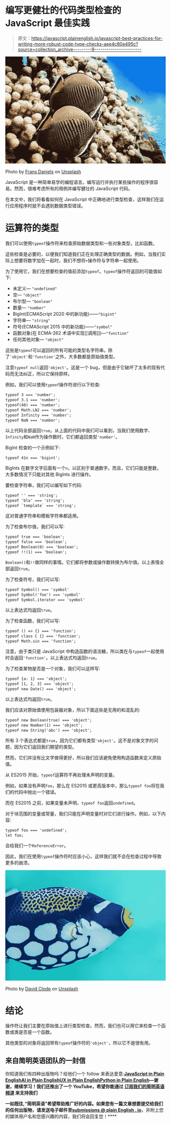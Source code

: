 # 编写更健壮的代码类型检查的 JavaScript 最佳实践

> 原文：<https://javascript.plainenglish.io/javascript-best-practices-for-writing-more-robust-code-type-checks-aee4c80e495c?source=collection_archive---------9----------------------->

![](img/65bbd7e11aece48a3ebba35bdbbd7d13.png)

Photo by [Frans Daniels](https://unsplash.com/@tales_of_light?utm_source=medium&utm_medium=referral) on [Unsplash](https://unsplash.com?utm_source=medium&utm_medium=referral)

JavaScript 是一种简单易学的编程语言。编写运行并执行某些操作的程序很容易。然而，很难考虑所有的用例并编写健壮的 JavaScript 代码。

在本文中，我们将看看如何在 JavaScript 中正确地进行类型检查，这样我们在运行应用程序时就不会遇到数据类型错误。

# 运算符的类型

我们可以使用`typeof`操作符来检查原始数据类型和一些对象类型，比如函数。

这些检查是必要的，以便我们知道我们正在处理正确类型的数据。例如，当我们实际上想要将数字加在一起时，我们不想将`+`操作符与字符串一起使用。

为了使用它，我们在想要检查的值前添加`typeof`。`typeof`操作符返回的可能值如下:

*   未定义— `"undefined"`
*   空— `"object"`
*   布尔型— `"boolean"`
*   数量— `"number"`
*   BigInt(ECMAScript 2020 中的新功能)——`"bigint"`
*   字符串— `"string"`
*   符号(ECMAScript 2015 中的新功能)——`"symbol"`
*   函数对象(在 ECMA-262 术语中实现[[调用]])—`"function"`
*   任何其他对象— `"object"`

这些是`typeof`可以返回的所有可能的类型名字符串。除了`'object'`和`'function'`之外，大多数都是原始值类型。

注意`typeof null`返回`'object'`。这是一个 bug，但是由于它破坏了太多的现有代码而无法纠正，所以它保持原样。

例如，我们可以使用`typeof`操作符进行以下检查:

```
typeof 3 === 'number';
typeof 3.1 === 'number';
typeof(40) === 'number';
typeof Math.LN2 === 'number';
typeof Infinity === 'number';
typeof NaN === 'number';
```

以上代码全部返回`true`。从上面的代码中我们可以看到，当我们使用数字、`Infinity`和`NaN`作为操作数时，它们都返回类型`'number'`。

BigInt 检查的一个示例如下:

```
typeof 41n === 'bigint';
```

BigInts 在数字文字后面有一个`n`，以区别于普通数字。而且，它们只能是整数，大多数情况下只能对其他 BigInts 进行操作。

要检查字符串，我们可以编写如下代码:

```
typeof '' === 'string';
typeof 'bla' === 'string';
typeof `template` === 'string';
```

这对普通字符串和模板字符串都适用。

为了检查布尔值，我们可以写:

```
typeof true === 'boolean';
typeof false === 'boolean';
typeof Boolean(0) === 'boolean';
typeof !!(1) === 'boolean';
```

`Boolean()`和`!!`做同样的事情。它们都将参数或操作数转换为布尔值。以上表情全部返回`true`。

为了检查符号，我们可以写:

```
typeof Symbol() === 'symbol'
typeof Symbol('foo') === 'symbol'
typeof Symbol.iterator === 'symbol'
```

以上表达式均返回`true`。

为了检查函数，我们可以写:

```
typeof () => {} === 'function';
typeof class C {} === 'function';
typeof Math.sin === 'function';
```

注意，由于类只是 JavaScript 中构造函数的语法糖，所以类在与`typeof`一起使用时会返回`'function'`。以上表达式均返回`true`。

为了检查某物是否是一个对象，我们可以这样写:

```
typeof {a: 1} === 'object';
typeof [1, 2, 3] === 'object';
typeof new Date() === 'object';
```

以上表达式均返回`true`。

我们应该对原始值使用包装器对象，所以下面这些是无用的和混乱的:

```
typeof new Boolean(true) === 'object'; 
typeof new Number(1) === 'object'; 
typeof new String('abc') === 'object';
```

所有 3 个表达式都是`true`，因为它们都有类型`'object'`。这不是对象文字的问题，因为它们返回我们期望的类型。

然而，它们并没有比文字做得更好，所以我们应该避免使用构造函数来定义原始值。

从 ES2015 开始，`typeof`运算符不再处理未声明的变量。

例如，如果没有声明`foo`，那么在 ES2015 或更高版本中，那么`typeof foo`将在我们的代码中抛出一个错误。

而在 ES2015 之前，如果变量未声明，`typeof foo`返回`undefined`。

对于块范围的变量或常量，我们只能在声明变量时对它们进行操作。例如，以下内容:

```
typeof foo === 'undefined';
let foo;
```

会给我们一个`ReferenceError`。

因此，我们在使用`typeof`操作符时应该小心，这样我们就不会在检查过程中导致更多的崩溃。

![](img/36dcba132ca1627f00324bb561e29a83.png)

Photo by [David Clode](https://unsplash.com/@davidclode?utm_source=medium&utm_medium=referral) on [Unsplash](https://unsplash.com?utm_source=medium&utm_medium=referral)

# 结论

操作符让我们主要在原始值上进行类型检查。然而，我们也可以用它来检查一个函数或类是否是一个函数。

其他类型的对象将返回带有`typeof`操作符的`'object'`，所以它不是很有用。

## 来自简明英语团队的一封信

你知道我们有四种出版物吗？给他们一个 follow 来表达爱意:[**JavaScript in Plain English**](https://medium.com/javascript-in-plain-english)[**AI in Plain English**](https://medium.com/ai-in-plain-english)[**UX in Plain English**](https://medium.com/ux-in-plain-english)[**Python in Plain English**](https://medium.com/python-in-plain-english)**—谢谢，继续学习！我们还推出了一个 YouTube，希望你能通过 [**订阅我们的简明英语频道**](https://www.youtube.com/channel/UCtipWUghju290NWcn8jhyAw) 来支持我们**

**一如既往,“简明英语”希望帮助推广好的内容。如果您有一篇文章想要提交给我们的任何出版物，请发送电子邮件至[**submissions @ plain English . io**](mailto:submissions@plainenglish.io)**，并附上您的媒体用户名和您感兴趣的内容，我们将会回复您！****